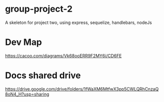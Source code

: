# group-project-2
A skeleton for project two, using express, sequelize, handlebars, nodeJs

# Dev Map
https://cacoo.com/diagrams/Vk68ooERR9F2MY6i/CD6FE   

# Docs shared drive
https://drive.google.com/drive/folders/1fWaXM6MtfwX3pp5CWLQRhCnzaQ8oN4_H?usp=sharing 
